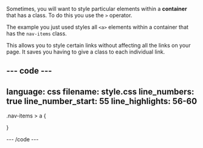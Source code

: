 Sometimes, you will want to style particular elements within a **container** that has a class. To do this you use the `>` operator.

The example you just used styles all `<a>` elements within a container that has the `nav-items` class. 

This allows you to style certain links without affecting all the links on your page. It saves you having to give a class to each individual link.

--- code ---
---
language: css
filename: style.css
line_numbers: true
line_number_start: 55
line_highlights: 56-60
---

.nav-items > a {

}

--- /code ---
